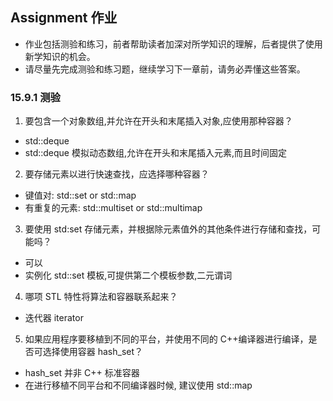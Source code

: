 ## Assignment 作业
- 作业包括测验和练习，前者帮助读者加深对所学知识的理解，后者提供了使用新学知识的机会。
- 请尽量先完成测验和练习题，继续学习下一章前，请务必弄懂这些答案。

### 15.9.1 测验
1. 要包含一个对象数组,并允许在开头和末尾插入对象,应使用那种容器？
- std::deque
- std::deque 模拟动态数组,允许在开头和末尾插入元素,而且时间固定

2. 要存储元素以进行快速查找，应选择哪种容器？
- 键值对: std::set or std::map
- 有重复的元素: std::multiset or std::multimap

3. 要使用 std:set 存储元素，并根据除元素值外的其他条件进行存储和查找，可能吗？
- 可以
- 实例化 std::set 模板,可提供第二个模板参数,二元谓词

4. 哪项 STL 特性将算法和容器联系起来？
- 迭代器 iterator

5. 如果应用程序要移植到不同的平台，并使用不同的 C++编译器进行编译，是否可选择使用容器 hash_set？
- hash_set 并非 C++ 标准容器
- 在进行移植不同平台和不同编译器时候, 建议使用 std::map